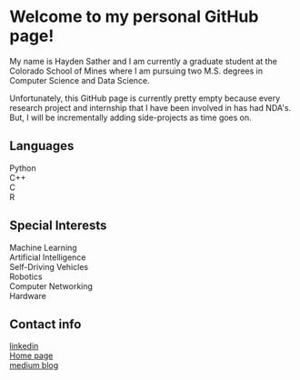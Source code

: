 # Welcome to my personal GitHub page!
My name is Hayden Sather and I am currently a graduate student at the Colorado School of Mines where I am pursuing two M.S. degrees in Computer Science and Data Science.  
  
Unfortunately, this GitHub page is currently pretty empty because every research project and internship that I have been involved in has had NDA's. But, I will be incrementally adding side-projects as time goes on.  

## Languages
Python  
C++  
C  
R  

## Special Interests
Machine Learning  
Artificial Intelligence  
Self-Driving Vehicles  
Robotics  
Computer Networking  
Hardware  

## Contact info
[linkedin](https://www.linkedin.com/in/haydensather/)  
[Home page](https://hrsather.github.io/)  
[medium blog](https://medium.com/@hrsather)  
